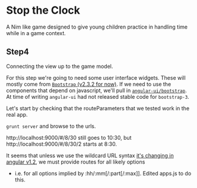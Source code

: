 Stop the Clock
==============

A Nim like game designed to give young children practice in handling time while in a game context.

Step4
-----

Connecting the view up to the game model.

For this step we're going to need some user interface widgets. These will mostly come from [`Bootstrap` (v2.3.2 for now)](http://getbootstrap.com/2.3.2/). If we need to use the components that depend on javascript, we'll pull in [`angular-ui/bootstrap`](http://angular-ui.github.io/bootstrap/). At time of writing `angular-ui` had not released stable code for `bootstrap-3`.

Let's start by checking that the routeParameters that we tested work in the real app.

`grunt server` and browse to the urls.

http://localhost:9000/#/8/30 still goes to 10:30, but
http://localhost:9000/#/8/30/2 starts at 8:30.

It seems that unless we use the wildcard URL syntax [it's changing in angular v1.2](http://docs.angularjs.org/guide/migration#syntax-for-named-wildcard-parameters-changed-in), we must provide routes for all likely options
- i.e. for all options implied by :hh/:mm[/:part[/:max]]. Edited apps.js to do this.


